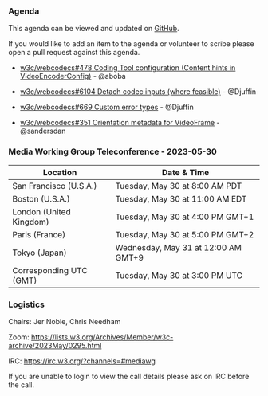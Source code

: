 ### Agenda

This agenda can be viewed and updated on [GitHub](https://github.com/w3c/media-wg/blob/main/meetings/2023-05-30-Media_Working_Group_Teleconference-agenda.md).

If you would like to add an item to the agenda or volunteer to scribe please open a pull request against this agenda.

* [w3c/webcodecs#478 Coding Tool configuration (Content hints in VideoEncoderConfig)](https://github.com/w3c/webcodecs/issues/478) - @aboba

* [w3c/webcodecs#6104 Detach codec inputs (where feasible)](https://github.com/w3c/webcodecs/issues/669) - @Djuffin

* [w3c/webcodecs#669 Custom error types](https://github.com/w3c/webcodecs/issues/669) - @Djuffin

* [w3c/webcodecs#351 Orientation metadata for VideoFrame](https://github.com/w3c/webcodecs/issues/351) - @sandersdan

### Media Working Group Teleconference - 2023-05-30

| Location | Date & Time |
| -------- | ----------- |
| San Francisco (U.S.A.) | Tuesday, May 30 at 8:00 AM PDT |
| Boston (U.S.A.) | Tuesday, May 30 at 11:00 AM EDT |
| London (United Kingdom) | Tuesday, May 30 at 4:00 PM GMT+1 |
| Paris (France) | Tuesday, May 30 at 5:00 PM GMT+2 |
| Tokyo (Japan) | Wednesday, May 31 at 12:00 AM GMT+9 |
| Corresponding UTC (GMT) | Tuesday, May 30 at 3:00 PM UTC |

### Logistics

Chairs: Jer Noble, Chris Needham

Zoom: https://lists.w3.org/Archives/Member/w3c-archive/2023May/0295.html

IRC: https://irc.w3.org/?channels=#mediawg

If you are unable to login to view the call details please ask on IRC before the call.
